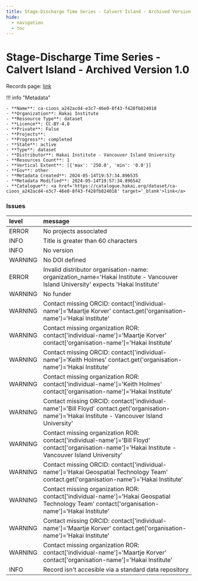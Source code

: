 ```yaml
---
title: Stage-Discharge Time Series - Calvert Island - Archived Version 1.0
hide:
  - navigation
  - toc
---
```


# Stage-Discharge Time Series - Calvert Island - Archived Version 1.0

Records page: <a href='https://catalogue.hakai.org/dataset/ca-cioos_a242acd4-e3c7-46e0-8f43-f428fb824018' target='_blank'>link</a>

<div id='map'></div>

!!! info "Metadata"
    
    - **Name**: ca-cioos_a242acd4-e3c7-46e0-8f43-f428fb824018 
    - **Organization**: Hakai Institute 
    - **Ressource Type**: dataset 
    - **Licence**: CC-BY-4.0 
    - **Private**: False 
    - **Projects**:  
    - **Progress**: completed 
    - **State**: active 
    - **Type**: dataset 
    - **Distributor**: Hakai Institute - Vancouver Island University 
    - **Resources Count**: 1 
    - **Vertical Extent**: [{'max': '250.0', 'min': '0.0'}] 
    - **Eov**: other 
    - **Metadata Created**: 2024-05-14T19:57:34.896535 
    - **Metadata Modified**: 2024-05-14T19:57:34.896542 
    - **Catalogue**: <a href='https://catalogue.hakai.org/dataset/ca-cioos_a242acd4-e3c7-46e0-8f43-f428fb824018' target='_blank'>link</a> 

### Issues

| level   | message                                                                                                                                                 |
|:--------|:--------------------------------------------------------------------------------------------------------------------------------------------------------|
| ERROR   | No projects associated                                                                                                                                  |
| INFO    | Title is greater than 60 characters                                                                                                                     |
| INFO    | No version                                                                                                                                              |
| WARNING | No DOI defined                                                                                                                                          |
| ERROR   | Invalid distributor organisation-name: organization_name='Hakai Institute - Vancouver Island University' expects 'Hakai Institute'                      |
| WARNING | No funder                                                                                                                                               |
| WARNING | Contact missing ORCID: contact['individual-name']='Maartje Korver' contact.get('organisation-name')='Hakai Institute'                                   |
| WARNING | Contact missing organization ROR:  contact['individual-name']='Maartje Korver' contact['organisation-name']='Hakai Institute'                           |
| WARNING | Contact missing ORCID: contact['individual-name']='Keith Holmes' contact.get('organisation-name')='Hakai Institute'                                     |
| WARNING | Contact missing organization ROR:  contact['individual-name']='Keith Holmes' contact['organisation-name']='Hakai Institute'                             |
| WARNING | Contact missing ORCID: contact['individual-name']='Bill Floyd' contact.get('organisation-name')='Hakai Institute - Vancouver Island University'         |
| WARNING | Contact missing organization ROR:  contact['individual-name']='Bill Floyd' contact['organisation-name']='Hakai Institute - Vancouver Island University' |
| WARNING | Contact missing ORCID: contact['individual-name']='Hakai Geospatial Technology Team' contact.get('organisation-name')='Hakai Institute'                 |
| WARNING | Contact missing organization ROR:  contact['individual-name']='Hakai Geospatial Technology Team' contact['organisation-name']='Hakai Institute'         |
| WARNING | Contact missing ORCID: contact['individual-name']='Maartje Korver' contact.get('organisation-name')='Hakai Institute'                                   |
| WARNING | Contact missing organization ROR:  contact['individual-name']='Maartje Korver' contact['organisation-name']='Hakai Institute'                           |
| INFO    | Record isn't accesible via a standard data repository                                                                                                   |

<script>
   document.addEventListener("DOMContentLoaded", function() {
    var map = L.map('map').setView([51.505, -125.09], 5);
    L.tileLayer('https://tile.openstreetmap.org/{z}/{x}/{y}.png', {
        maxZoom: 19,
        attribution: '&copy; <a href="http://www.openstreetmap.org/copyright">OpenStreetMap</a>'
    }).addTo(map);
    var geojsonFeature = {
        "type": "Feature",
        "properties": {
            "name" : "Stage-Discharge Time Series - Calvert Island - Archived Version 1.0"
        },
        "geometry": {'type': 'Polygon', 'coordinates': [[[-128.13217163085935, 51.59626804559349], [-127.97149658203124, 51.59626804559349], [-127.97149658203124, 51.6857538480987], [-128.13217163085935, 51.6857538480987], [-128.13217163085935, 51.59626804559349]]]}
    }
    L.geoJSON(geojsonFeature).addTo(map);
   })
</script>